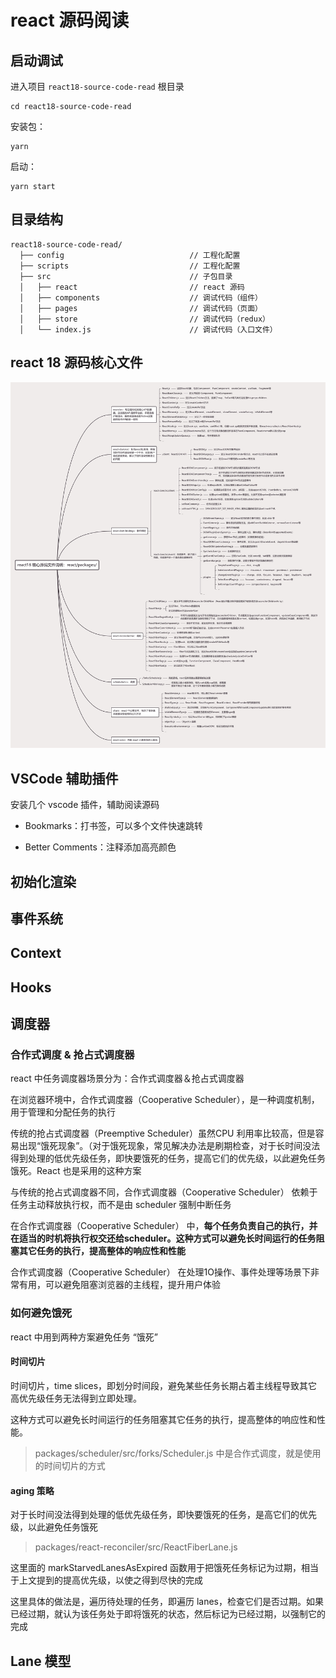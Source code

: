 # react 源码阅读



## 启动调试



进入项目 `react18-source-code-read` 根目录

```shell
cd react18-source-code-read
```



安装包：

```shell
yarn
```



启动：

```shell
yarn start
```



## 目录结构

```
react18-source-code-read/
  ├── config                            // 工程化配置
  ├── scripts                           // 工程化配置
  ├── src                               // 子包目录
  │   ├── react                         // react 源码
  │   ├── components                    // 调试代码（组件）
  │   ├── pages                         // 调试代码（页面）
  │   ├── store                         // 调试代码（redux）
  │   └── index.js                      // 调试代码（入口文件）
```



## react 18 源码核心文件

![](../imgs/img1.jpg)



## VSCode 辅助插件

安装几个 vscode 插件，辅助阅读源码

- Bookmarks：打书签，可以多个文件快速跳转

- Better Comments：注释添加高亮颜色



## 初始化渲染



## 事件系统



## Context



## Hooks



## 调度器



### 合作式调度 & 抢占式调度器

react 中任务调度器场景分为：合作式调度器＆抢占式调度器

在浏览器环境中，合作式调度器（Cooperative Scheduler），是一种调度机制，用于管理和分配任务的执行

传统的抢占式调度器（Preemptive Scheduler）虽然CPU 利用率比较高，但是容易出现“饿死现象”。（对于饿死现象，常见解决办法是刷期检查，对于长时间没法得到处理的低优先级任务，即快要饿死的任务，提高它们的优先级，以此避免任务饿死。React 也是采用的这种方案

与传统的抢占式调度器不同，合作式调度器（Cooperative Scheduler） 依赖于任务主动释放执行权，而不是由 scheduler 强制中断任务

在合作式调度器（Cooperative Scheduler） 中，**每个任务负责自己的执行，并在适当的时机将执行权交还给scheduler。这种方式可以避免长时间运行的任务阻塞其它任务的执行，提高整体的响应性和性能**

合作式调度器（Cooperative Scheduler） 在处理1O操作、事件处理等场景下非常有用，可以避免阻塞浏览器的主线程，提升用户体验



### 如何避免饿死

react 中用到两种方案避免任务 “饿死”



#### 时间切片

时间切片，time slices，即划分时间段，避免某些任务长期占着主线程导致其它高优先级任务无法得到立即处理。

这种方式可以避免长时间运行的任务阻塞其它任务的执行，提高整体的响应性和性能。

> packages/scheduler/src/forks/Scheduler.js 中是合作式调度，就是使用的时间切片的方式



#### aging 策略


对于长时间没法得到处理的低优先级任务，即快要饿死的任务，是高它们的优先级，以此避免任务饿死



> packages/react-reconciler/src/ReactFiberLane.js

这里面的 markStarvedLanesAsExpired 函数用于把饿死任务标记为过期，相当于上文提到的提高优先级，以使之得到尽快的完成

这里具体的做法是，遍历待处理的任务，即遍历 lanes，检查它们是否过期。如果已经过期，就认为该任务处于即将饿死的状态，然后标记为已经过期，以强制它的完成



## Lane 模型


